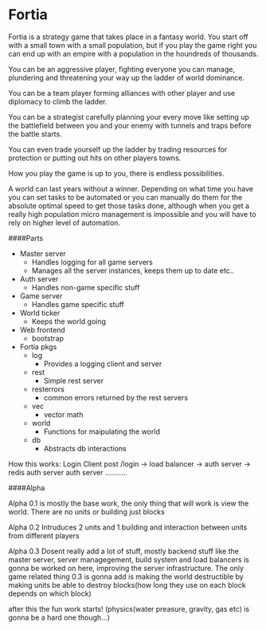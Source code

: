 # Fortia

Fortia is a strategy game that takes place in a fantasy world. You start off with a small town with a small population, but if you play the game right you can end up with an empire with a population in the houndreds of thousands. 

You can be an aggressive player, fighting everyone you can manage, plundering and threatening your way up the ladder of world dominance.

You can be a team player forming alliances with other player and use diplomacy to climb the ladder.

You can be a strategist carefully planning your every move like setting up the battlefield between you and your enemy with tunnels and traps before the battle starts.

You can even trade yourself up the ladder by trading resources for protection or putting out hits on other players towns.

How you play the game is up to you, there is endless possibilities.

A world can last years without a winner. Depending on what time you have you can set tasks to be automated or you can manually do them for the absolute optimal speed to get those tasks done, although when you get a really high population micro management is impossible and you will have to rely on higher level of automation.

####Parts

 - Master server
    + Handles logging for all game servers
    + Manages all the server instances, keeps them up to date etc..
 - Auth server
    + Handles non-game specific stuff
 - Game server
    + Handles game specific stuff
 - World ticker
    + Keeps the world going
 - Web frontend
    + bootstrap
 - Fortia pkgs
    + log
        * Provides a logging client and server
    + rest
        * Simple rest server
    + resterrors
        * common errors returned by the rest servers
    + vec
        * vector math
    + world
        * Functions for maipulating the world
    + db
        * Abstracts db interactions

How this works:
Login
Client post /login -> load balancer -> auth server -> redis auth server
                                      auth server
                                      ...........

####Alpha

Alpha 0.1 is mostly the base work, the only thing that will work is view the world. There are no units or building just blocks

Alpha 0.2 Intruduces 2 units and 1 building and interaction between units from different players

Alpha 0.3 Dosent really add a lot of stuff, mostly backend stuff like the master server, server managegement, build system and load balancers is gonna be worked on here, improving the server infrastructure.
The only game related thing 0.3 is gonna add is making the world destructible by making units be able to destroy blocks(how long they use on each block depends on which block)

after this the fun work starts! (physics(water preasure, gravity, gas etc) is gonna be a hard one though...)